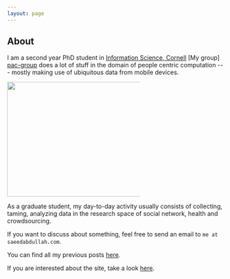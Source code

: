 ```yaml
---
layout: page
---
```


<h2> About </h2>

I am a second year PhD student in [Information Science, Cornell][info-sci]
[My group] [pac-group] does a lot of stuff in the domain of people
centric computation --- mostly making use of ubiquitous data from mobile
devices.

<div class="wp-caption alignnone" style="width: 310px"><img class="alignnone size-medium" title="Saeed Abdullah" src="/files/images/portrait.jpg" alt="" width="400" height="267" /></div>

As a graduate student, my day-to-day activity usually consists of
collecting, taming, analyzing data in the research space of social
network, health and crowdsourcing.

If you want to discuss about something, feel free to send an email to 
`me at saeedabdullah.com`.

You can find all my previous posts [here](/past.html).

If you are interested about the site, take a look [here](colophon.html).

[info-sci]: http://infosci.cornell.edu/
[pac-group]: http://pac.cs.cornell.edu/
